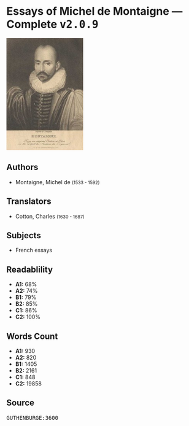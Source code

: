 # Essays of Michel de Montaigne — Complete <kbd>v2.0.9</kbd>

![](./cover.medium.jpg "")

## Authors


 - Montaigne, Michel de <small>(1533 - 1592)</small>

## Translators


 - Cotton, Charles <small>(1630 - 1687)</small>

## Subjects


 - French essays

## Readablility


 - **A1:** 68%
 - **A2:** 74%
 - **B1:** 79%
 - **B2:** 85%
 - **C1:** 86%
 - **C2:** 100%

## Words Count


 - **A1:** 930
 - **A2:** 820
 - **B1:** 1405
 - **B2:** 2161
 - **C1:** 848
 - **C2:** 19858

## Source


<kbd>GUTHENBURGE:3600</kbd>
